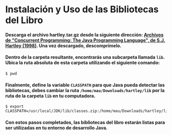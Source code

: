Instalación y Uso de las Bibliotecas del Libro
==============================================

#### Descarga el archivo hartley.tar.gz desde la siguiente dirección: [Archivos de "Concurrent Programming: The Java Programming Language", de S.J. Hartley (1998)](http://lya.fciencias.unam.mx/jloa/hartley.tar.gz). Una vez descargado, descomprímelo.

#### Dentro de la carpeta resultante, encontrarás una subcarpeta llamada `lib`. Ubica la ruta absoluta de esta carpeta utilizando el siguiente comando:
    
    $ pwd 

#### Finalmente, define la variable `CLASSPATH` para que Java pueda detectar las bibliotecas, debes cambiar la ruta `/home/mau/Downloads/hartley/lib` por la ruta de la carpeta `lib` en tu computadora.

    $ export CLASSPATH=/usr/local/JDK/lib/classes.zip:/home/mau/Downloads/hartley/lib:.

####  Con estos pasos completados, las bibliotecas del libro estarán listas para ser utilizadas en tu entorno de desarrollo Java.
